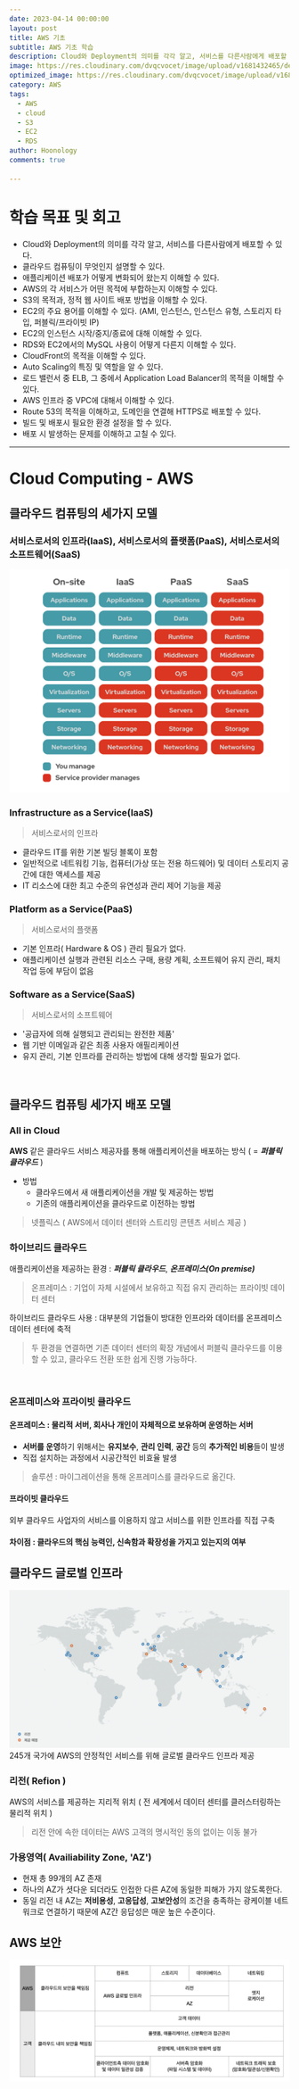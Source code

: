 ```yaml
---
date: 2023-04-14 00:00:00
layout: post
title: AWS 기초
subtitle: AWS 기초 학습
description: Cloud와 Deployment의 의미를 각각 알고, 서비스를 다른사람에게 배포할 수 있다.
image: https://res.cloudinary.com/dvqcvocet/image/upload/v1681432465/dev-jeans_%E1%84%87%E1%85%A9%E1%86%A8%E1%84%89%E1%85%A1%E1%84%87%E1%85%A9%E1%86%AB_y5n0eh.png
optimized_image: https://res.cloudinary.com/dvqcvocet/image/upload/v1681432465/dev-jeans_%E1%84%87%E1%85%A9%E1%86%A8%E1%84%89%E1%85%A1%E1%84%87%E1%85%A9%E1%86%AB_y5n0eh.png 
category: AWS
tags:
  - AWS
  - cloud
  - S3
  - EC2
  - RDS
author: Hoonology
comments: true

---
```


# 학습 목표 및 회고
- Cloud와 Deployment의 의미를 각각 알고, 서비스를 다른사람에게 배포할 수 있다.
- 클라우드 컴퓨팅이 무엇인지 설명할 수 있다.
- 애플리케이션 배포가 어떻게 변화되어 왔는지 이해할 수 있다.
- AWS의 각 서비스가 어떤 목적에 부합하는지 이해할 수 있다.
- S3의 목적과, 정적 웹 사이트 배포 방법을 이해할 수 있다.
- EC2의 주요 용어를 이해할 수 있다. (AMI, 인스턴스, 인스턴스 유형, 스토리지 타입, 퍼블릭/프라이빗 IP)
- EC2의 인스턴스 시작/중지/종료에 대해 이해할 수 있다.
- RDS와 EC2에서의 MySQL 사용이 어떻게 다른지 이해할 수 있다.
- CloudFront의 목적을 이해할 수 있다.
- Auto Scaling의 특징 및 역할을 알 수 있다.
- 로드 밸런서 중 ELB, 그 중에서 Application Load Balancer의 목적을 이해할 수 있다.
- AWS 인프라 중 VPC에 대해서 이해할 수 있다.
- Route 53의 목적을 이해하고, 도메인을 연결해 HTTPS로 배포할 수 있다.
- 빌드 및 배포시 필요한 환경 설정을 할 수 있다.
- 배포 시 발생하는 문제를 이해하고 고칠 수 있다.

---

# Cloud Computing - AWS
## 클라우드 컴퓨팅의 세가지 모델 
### 서비스로서의 인프라(IaaS), 서비스로서의 플랫폼(PaaS), 서비스로서의 소프트웨어(SaaS)
![3](/assets/img/AWS/3%EB%8C%80%EB%AA%A8%EB%8D%B8.png)

### Infrastructure as a Service(IaaS)
> 서비스로서의 인프라


- 클라우드 IT를 위한 기본 빌딩 블록이 포함
- 일반적으로 네트워킹 기능, 컴퓨터(가상 또는 전용 하드웨어) 및 데이터 스토리지 공간에 대한 액세스를 제공
- IT 리소스에 대한 최고 수준의 유연성과 관리 제어 기능을 제공

### Platform as a Service(PaaS)
> 서비스로서의 플랫폼

- 기본 인프라( Hardware & OS ) 관리 필요가 없다.
- 애플리케이션 실행과 관련된 리소스 구매, 용량 계획, 소프트웨어 유지 관리, 패치 작업 등에 부담이 없음

### Software as a Service(SaaS)
> 서비스로서의 소프트웨어

- '공급자에 의해 실행되고 관리되는 완전한 제품'
- 웹 기반 이메일과 같은 최종 사용자 애필리케이션
- 유지 관리, 기본 인프라를 관리하는 방법에 대해 생각할 필요가 없다.

<br>

## 클라우드 컴퓨팅 세가지 배포 모델
### All in Cloud
**AWS** 같은 클라우드 서비스 제공자를 통해 애플리케이션을 배포하는 방식 ( = ***퍼블릭 클라우드*** )
- 방법 
    - 클라우드에서 새 애플리케이션을 개발 및 제공하는 방법
    - 기존의 애플리케이션을 클라우드로 이전하는 방법
> 넷플릭스 ( AWS에서 데이터 센터와 스트리밍 콘텐츠 서비스 제공 )


### 하이브리드 클라우드
애플리케이션을 제공하는 환경 : ***퍼블릭 클라우드***,  ***온프레미스(On premise)***  

> 온프레미스 : 기업이 자체 시설에서 보유하고 직접 유지 관리하는 프라이빗 데이터 센터

하이브리드 클라우드 사용 : 대부분의 기업들이 방대한 인프라와 데이터를 온프레미스 데이터 센터에 축적  
> 두 환경을 연결하면 기존 데이터 센터의 확장 개념에서 퍼블릭 클라우드를 이용할 수 있고, 클라우드 전환 또한 쉽게 진행 가능하다.

<br>

### 온프레미스와 프라이빗 클라우드
#### 온프레미스 : 물리적 서버, 회사나 개인이 자체적으로 보유하며 운영하는 서버
- **서버를 운영**하기 위해서는 **유지보수**, **관리 인력**, **공간** 등의 **추가적인 비용**들이 발생
- 직접 설치하는 과정에서 시공간적인 비효율 발생
> 솔루션 : 마이그레이션을 통해 온프레미스를 클라우드로 옮긴다.


#### 프라이빗 클라우드
외부 클라우드 사업자의 서비스를 이용하지 않고 서비스를 위한 인프라를 직접 구축

#### 차이점 : 클라우드의 핵심 능력인, 신속함과 확장성을 가지고 있는지의 여부

## 클라우드 글로벌 인프라
![인프라](/assets/img/AWS/%EC%9D%B8%ED%94%84%EB%9D%BC.png)  
245개 국가에 AWS의 안정적인 서비스를 위해 글로벌 클라우드 인프라 제공

### 리전( Refion )
AWS의 서비스를 제공하는 지리적 위치 ( 전 세계에서 데이터 센터를 클러스터링하는 물리적 위치 )
> 리전 안에 속한 데이터는 AWS 고객의 명시적인 동의 없이는 이동 불가


### 가용영역( Availiability Zone, 'AZ')
- 현재 총 99개의 AZ 존재
- 하나의 AZ가 셧다운 되더라도 인접한 다른 AZ에 동일한 피해가 가지 않도록한다. 
- 동일 리전 내 AZ는 **저비용성**, **고응답성**, **고보안성**의 조건을 충족하는 광케이블 네트워크로 연결하기 때문에 AZ간 응답성은 매운 높은 수준이다.


## AWS 보안
![표](/assets/img/AWS/biao.png)

